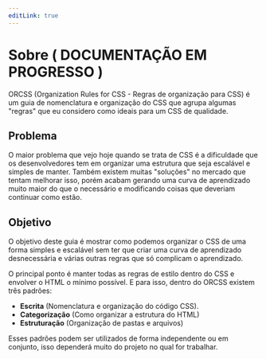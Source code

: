 ```yaml
---
editLink: true
---
```


# Sobre ( DOCUMENTAÇÃO EM PROGRESSO )
ORCSS (Organization Rules for CSS - Regras de organização para CSS) é um guia de nomenclatura e organização do CSS que agrupa algumas "regras" que eu considero como ideais para um CSS de qualidade.

## Problema
O maior problema que vejo hoje quando se trata de CSS é a dificuldade que os desenvolvedores tem em organizar uma estrutura que seja escalável e simples de manter. Também existem muitas "soluções" no mercado que tentam melhorar isso, porém acabam gerando uma curva de aprendizado muito maior do que o necessário e modificando coisas que deveriam continuar como estão.

## Objetivo
O objetivo deste guia é mostrar como podemos organizar o CSS de uma forma simples e escalável sem ter que criar uma curva de aprendizado desnecessária e várias outras regras que só complicam o aprendizado.

O principal ponto é manter todas as regras de estilo dentro do CSS e envolver o HTML o mínimo possível. E para isso, dentro do ORCSS existem três padrões:

- **Escrita** (Nomenclatura e organização do código CSS).
- **Categorização** (Como organizar a estrutura do HTML)
- **Estruturação** (Organização de pastas e arquivos)

Esses padrões podem ser utilizados de forma independente ou em conjunto, isso dependerá muito do projeto no qual for trabalhar.